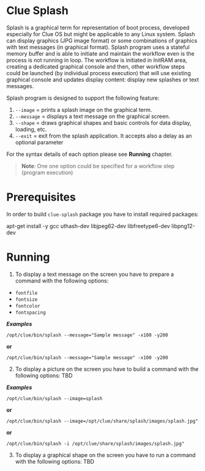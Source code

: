 # Clue Splash

Splash is a graphical term for representation of boot process, developed especially for Clue OS but
might be applicable to any Linux system. Splash can display graphics (JPG image format) or some
combinations of graphics with text messages (in graphical format). Splash program uses a stateful
memory buffer and is able to initiate and maintain the workflow even is the process is not running
in loop. The workflow is initiated in InitRAM area, creating a dedicated graphical console and then,
other workflow steps could be launched (by individual process execution) that will use existing
graphical console and updates display content: display new splashes or text messages.

Splash program is designed to support the following feature:

1. `--image`   = prints a splash image on the graphical term.
2. `--message` = displays a text message on the graphical screen.
3. `--shape`   = draws graphical shapes and basic controls for data display, loading, etc.
4. `--exit`    = exit from the splash application. It accepts also a delay as an optional parameter

For the syntax details of each option please see **Running** chapter.

> **Note**: One one option could be specified for a workflow step (program execution)

# Prerequisites
In order to build `clue-splash` package you have to install required packages:

  apt-get install -y gcc uthash-dev libjpeg62-dev libfreetype6-dev libpng12-dev

# Running

1. To display a text message on the screen you have to prepare a command with the following options:
* `fontfile`
* `fontsize`
* `fontcolor`
* `fontspacing`

___Examples___

`/opt/clue/bin/splash --message="Sample message" -x100 -y200`

__or__

`/opt/clue/bin/splash --message="Sample message" -x100 -y200`


2. To display a picture on the screen you have to build a command with the following options:
	TBD

___Examples___

`/opt/clue/bin/splash --image=splash`

__or__

`/opt/clue/bin/splash --image=/opt/clue/share/splash/images/splash.jpg"`

__or__

`/opt/clue/bin/splash -i /opt/clue/share/splash/images/splash.jpg"`


3. To display a graphical shape on the screen you have to run a command with the following options:
	TBD
